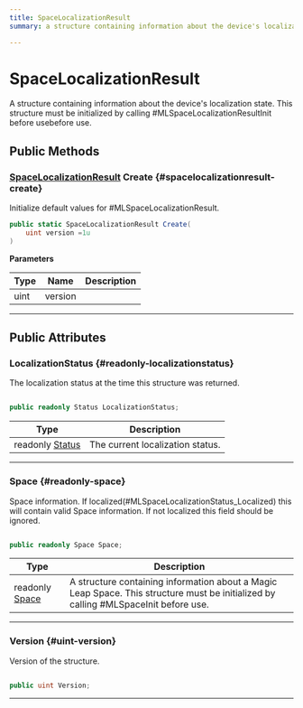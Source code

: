 ```yaml
---
title: SpaceLocalizationResult
summary: a structure containing information about the device's localization state. this structure must be initialized by calling #mlspacelocalizationresultinit before usebefore use. 

---
```


# SpaceLocalizationResult




A structure containing information about the device's localization state. This structure must be initialized by calling #MLSpaceLocalizationResultInit before usebefore use.   





## Public Methods

### [SpaceLocalizationResult](/unity-api/api/UnityEngine.XR.MagicLeap/MLSpace/UnityEngine.XR.MagicLeap.MLSpace.SpaceLocalizationResult.md) Create {#spacelocalizationresult-create}

Initialize default values for #MLSpaceLocalizationResult. 

```csharp
public static SpaceLocalizationResult Create(
    uint version =1u
)
```


**Parameters**

| Type | Name  | Description  | 
|--|--|--|
| uint |version||






-----------

## Public Attributes

### LocalizationStatus {#readonly-localizationstatus}

The localization status at the time this structure was returned. 

```csharp

public readonly Status LocalizationStatus;

```

| Type | Description  | 
|--|--|
| readonly [Status](/unity-api/api/UnityEngine.XR.MagicLeap/MLSpace/UnityEngine.XR.MagicLeap.MLSpace.md#enums-status) | The current localization status.  |





-----------

### Space {#readonly-space}

Space information. If localized(#MLSpaceLocalizationStatus&#95;Localized) this will contain valid Space information. If not localized this field should be ignored. 

```csharp

public readonly Space Space;

```

| Type | Description  | 
|--|--|
| readonly [Space](/unity-api/api/UnityEngine.XR.MagicLeap/MLSpace/UnityEngine.XR.MagicLeap.MLSpace.Space.md) | A structure containing information about a Magic Leap Space. This structure must be initialized by calling #MLSpaceInit before use.  |





-----------

### Version {#uint-version}

Version of the structure. 

```csharp

public uint Version;

```






-----------

